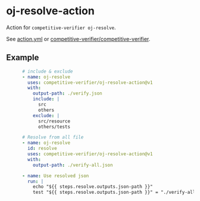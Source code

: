 # oj-resolve-action
Action for `competitive-verifier oj-resolve`.

See [action.yml](action.yml) or [competitive-verifier/competitive-verifier](https://github.com/competitive-verifier/competitive-verifier).

## Example

```yml
      # include & exclude
      - name: oj-resolve
        uses: competitive-verifier/oj-resolve-action@v1
        with:
          output-path: ./verify.json
          include: |
            src
            others
          exclude: |
            src/resource
            others/tests

      # Resolve from all file
      - name: oj-resolve
        id: resolve
        uses: competitive-verifier/oj-resolve-action@v1
        with:
          output-path: ./verify-all.json

      - name: Use resolved json
        run: |
          echo "${{ steps.resolve.outputs.json-path }}"
          test "${{ steps.resolve.outputs.json-path }}" = "./verify-all.json"
```